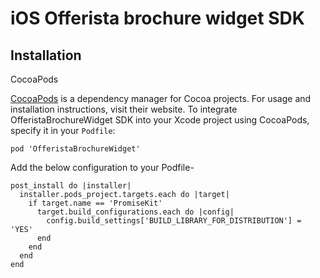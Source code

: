 # iOS Offerista brochure widget SDK

## Installation
CocoaPods

[CocoaPods](https://cocoapods.org/) is a dependency manager for Cocoa projects. For usage and installation instructions, visit their website. To integrate OfferistaBrochureWidget SDK into your Xcode project using CocoaPods, specify it in your ```Podfile```:

```
pod 'OfferistaBrochureWidget'
```

Add the below configuration to your Podfile-

```
post_install do |installer|
  installer.pods_project.targets.each do |target|
    if target.name == 'PromiseKit'
      target.build_configurations.each do |config|
        config.build_settings['BUILD_LIBRARY_FOR_DISTRIBUTION'] = 'YES'
      end
    end
  end
end
```

